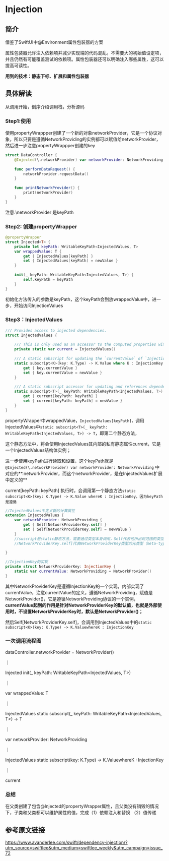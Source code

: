 # Injection

简介
--

借鉴了SwiftUI中@Environment属性包装器的方案

属性包装器允许注入依赖项并减少实现端的代码混乱。不需要大的初始值设定项，并且仍然有可能覆盖测试的依赖项。属性包装器还可以明确注入哪些属性，这可以提高可读性。

**用到的技术：静态下标、扩展和属性包装器**

具体解读
----

从调用开始，倒序介绍调用栈，分析源码

### **Step1:使用**

使用propertyWrappper创建了一个新的对象networkProvider，它是一个协议对象，所以只要是遵循NetworkProviding的实例都可以赋值给networkProvider，然后进一步注意propertyWrappper创建的key

```swift
struct DataController {
    @Injected(\.networkProvider) var networkProvider: NetworkProviding
    
    func performDataRequest() {
        networkProvider.requestData()
    }
    
    func printNetworkProvider() {
        print(networkProvider)
    }
}
```

注意\.\networkProvider 是keyPath

### Step2: 创建propertyWrapper

```swift
@propertyWrapper
struct Injected<T> {
    private let keyPath: WritableKeyPath<InjectedValues, T>
    var wrappedValue: T {
        get { InjectedValues[keyPath] }
        set { InjectedValues[keyPath] = newValue }
    }
    
    init(_ keyPath: WritableKeyPath<InjectedValues, T>) {
        self.keyPath = keyPath
    }
}
```

初始化方法传入的参数是keyPath，这个keyPath会到放wrappedValue中，进一步，开始访问InjectionValues

### Step3：InjectedValues

```swift
/// Provides access to injected dependencies.
struct InjectedValues {
    
    /// This is only used as an accessor to the computed properties within extensions of `InjectedValues`.
    private static var current = InjectedValues()
    
    /// A static subscript for updating the `currentValue` of `InjectionKey` instances.
    static subscript<K>(key: K.Type) -> K.Value where K : InjectionKey {
        get { key.currentValue }
        set { key.currentValue = newValue }
    }
    
    /// A static subscript accessor for updating and references dependencies directly.
    static subscript<T>(_ keyPath: WritableKeyPath<InjectedValues, T>) -> T {
        get { current[keyPath: keyPath] }
        set { current[keyPath: keyPath] = newValue }
    }
}
```



propertyWrapper中wrappedValue，`InjectedValues[keyPath]，`调用InjectedValues中`static subscript<T>(_ keyPath: WritableKeyPath<InjectedValues, T>) -> T`，即第二个静态方法，

这个静态方法中，将会使用InjectedValues其内部的私有静态属性current，它是一个InjectedValues结构体实例；

进一步使用keyPath进行读取和设置，这个keyPath就是`@Injected(\.networkProvider) var networkProvider: NetworkProviding` 中对应的**\.networkProvider，而这个networkProvider，是在InjectedValues扩展中定义的**

current[keyPath: keyPath] 执行时，会调用第一个静态方法`static subscript<K>(key: K.Type) -> K.Value whereK : InjectionKey，因为keyPath是遵循`

```swift
//InjectedValues中定义新的计算属性
extension InjectedValues {
    var networkProvider: NetworkProviding {
        get { Self[NetworkProviderKey.self] }
        set { Self[NetworkProviderKey.self] = newValue }
    }
    //suscript是static静态方法，需要通过类型本身调用，Self代表他所出现范围的类型别名
    //NetworkProviderKey.self]代表NetworkProviderKey类型的元类型（meta-type），就是类型的类型，因为后面要使用类型的静态（static）方法，不能是类型实例，所以需要传元类型
    
}

//InjectionKey的实现
private struct NetworkProviderKey: InjectionKey {
    static var currentValue: NetworkProviding = NetworkProvider()
}
```



其中NetworkProviderKey是遵循InjectionKey的一个实现，内部实现了currentValue，注意currentValue的定义，遵循NetworkProviding，赋值是NetworkProvider()，它是遵循NetworkProviding协议的一个实例，**currentValue起到的作用是针对NetworkProviderKey的默认值，也就是外部使用时，不设置NetworkProviderKey时，默认是NetworkProvider()；**

然后Self[NetworkProviderKey.self]，会调用到InjectedValues中的`static subscript<K>(key: K.Type) -> K.ValuewhereK : InjectionKey`

### 一次调用流程图

dataController.networkProvider = NetworkProvider()

｜

Injected init(_ keyPath: WritableKeyPath<InjectedValues, T>)

｜

var wrappedValue: T

｜

InjectedValues static subscript<T>(_ keyPath: WritableKeyPath<InjectedValues, T>) -> T

｜

var networkProvider: NetworkProviding

｜

InjectedValues static subscript<K>(key: K.Type) -> K.ValuewhereK : InjectionKey

｜

current

### 总结

在父类创建了包含@Injected的propertyWrapper属性，且父类没有销毁的情况下，子类和父类都可以维护属性的值，完成（1）依赖注入和替换 （2）值传递

参考原文链接
------

<https://www.avanderlee.com/swift/dependency-injection/?utm_source=swiftlee&utm_medium=swiftlee_weekly&utm_campaign=issue_72>
